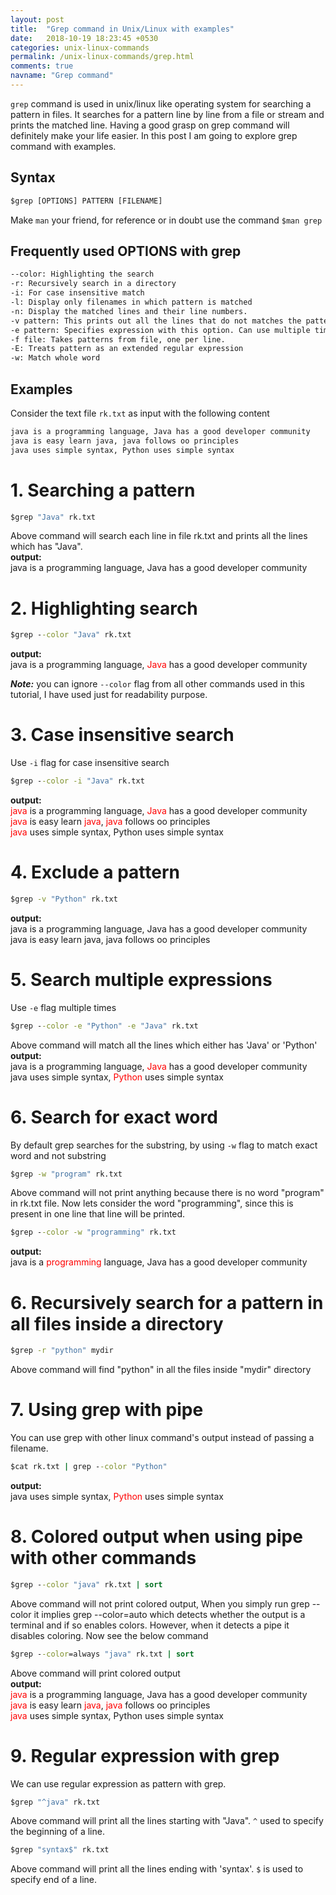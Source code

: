 ```yaml
---
layout: post
title:  "Grep command in Unix/Linux with examples"
date:   2018-10-19 18:23:45 +0530
categories: unix-linux-commands
permalink: /unix-linux-commands/grep.html
comments: true
navname: "Grep command"
---
```


`grep` command is used in unix/linux like operating system for searching a pattern in files. It searches for a pattern 
line by line from a file or stream and prints the matched line. Having a good grasp on grep command will definitely make 
your life easier. In this post I am going to explore grep command with examples.

## Syntax
```cmd
$grep [OPTIONS] PATTERN [FILENAME]
```
Make `man` your friend, for reference or in doubt use the command `$man grep` 

## Frequently used OPTIONS with grep
```cmd
--color: Highlighting the search
-r: Recursively search in a directory
-i: For case insensitive match
-l: Display only filenames in which pattern is matched
-n: Display the matched lines and their line numbers.
-v pattern: This prints out all the lines that do not matches the pattern
-e pattern: Specifies expression with this option. Can use multiple times.
-f file: Takes patterns from file, one per line.
-E: Treats pattern as an extended regular expression
-w: Match whole word
```

## Examples

Consider the text file `rk.txt` as input with the following content

```cmd
java is a programming language, Java has a good developer community  
java is easy learn java, java follows oo principles
java uses simple syntax, Python uses simple syntax
```

# 1. Searching a pattern
```cmd
$grep "Java" rk.txt
```
Above command will search each line in file rk.txt and prints all the lines which has "Java".  
**output:**  
java is a programming language, Java has a good developer community

# 2. Highlighting search
```cmd
$grep --color "Java" rk.txt
```
**output:**  
java is a programming language, <span style="color:red">Java</span> has a good developer community  

**_Note:_** you can ignore `--color` flag from all other commands used in this tutorial, I have used just for 
readability purpose.

# 3. Case insensitive search
Use `-i` flag for case insensitive search
```cmd
$grep --color -i "Java" rk.txt
```
**output:**  
<span style="color:red">java</span> is a programming language, <span style="color:red">Java</span> has a good developer community  
<span style="color:red">java</span> is easy learn <span style="color:red">java</span>, <span style="color:red">java</span> follows oo principles  
<span style="color:red">java</span> uses simple syntax, Python uses simple syntax

# 4. Exclude a pattern 
```cmd
$grep -v "Python" rk.txt
```

**output:**  
java is a programming language, Java has a good developer community  
java is easy learn java, java follows oo principles

# 5. Search multiple expressions
Use `-e` flag multiple times   
```cmd
$grep --color -e "Python" -e "Java" rk.txt
```
Above command will match all the lines which either has 'Java' or 'Python'     
**output:**  
java is a programming language, <span style="color:red">Java</span> has a good developer community  
java uses simple syntax, <span style="color:red">Python</span> uses simple syntax

# 6. Search for exact word
By default grep searches for the substring, by using `-w` flag to match exact word and not substring
```cmd
$grep -w "program" rk.txt
```
Above command will not print anything because there is no word "program" in rk.txt file.
Now lets consider the word "programming", since this is present in one line that line will be printed.
```cmd
$grep --color -w "programming" rk.txt
```
**output:**  
java is a <span style="color:red">programming</span> language, Java has a good developer community

# 6. Recursively search for a pattern in all files inside a directory
```cmd
$grep -r "python" mydir
```
Above command will find "python" in all the files inside "mydir" directory

# 7. Using grep with pipe
You can use grep with other linux command's output instead of passing a filename.

```cmd
$cat rk.txt | grep --color "Python"
```
**output:**  
java uses simple syntax, <span style="color:red">Python</span> uses simple syntax

# 8. Colored output when using pipe with other commands
```cmd
$grep --color "java" rk.txt | sort
```
Above command will not print colored output, When you simply run grep --color it implies grep --color=auto which detects
whether the output is a terminal and if so enables colors. However, when it detects a pipe it disables coloring.
Now see the below command

```cmd
$grep --color=always "java" rk.txt | sort
```
Above command will print colored output  
**output:**  
<span style="color:red">java</span> is a programming language, Java has a good developer community  
<span style="color:red">java</span> is easy learn <span style="color:red">java</span>, <span style="color:red">java</span> follows oo principles  
<span style="color:red">java</span> uses simple syntax, Python uses simple syntax

# 9. Regular expression with grep
We can use regular expression as pattern with grep.

```cmd
$grep "^java" rk.txt
```
Above command will print all the lines starting with "Java". `^` used to specify the beginning of a line.

```cmd
$grep "syntax$" rk.txt
```
Above command will print all the lines ending with 'syntax'. `$` is used to specify end of a line.


